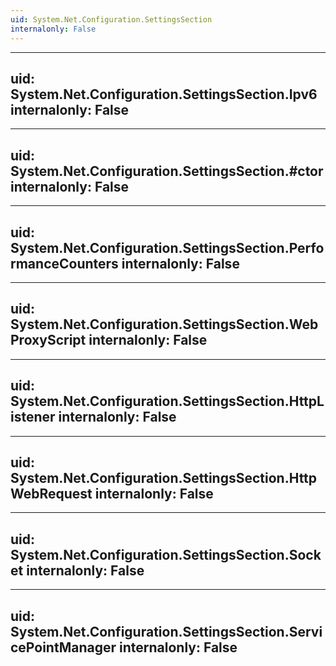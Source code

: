 ```yaml
---
uid: System.Net.Configuration.SettingsSection
internalonly: False
---
```


---
uid: System.Net.Configuration.SettingsSection.Ipv6
internalonly: False
---

---
uid: System.Net.Configuration.SettingsSection.#ctor
internalonly: False
---

---
uid: System.Net.Configuration.SettingsSection.PerformanceCounters
internalonly: False
---

---
uid: System.Net.Configuration.SettingsSection.WebProxyScript
internalonly: False
---

---
uid: System.Net.Configuration.SettingsSection.HttpListener
internalonly: False
---

---
uid: System.Net.Configuration.SettingsSection.HttpWebRequest
internalonly: False
---

---
uid: System.Net.Configuration.SettingsSection.Socket
internalonly: False
---

---
uid: System.Net.Configuration.SettingsSection.ServicePointManager
internalonly: False
---
